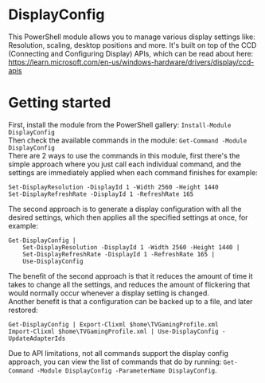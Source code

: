 # DisplayConfig
This PowerShell module allows you to manage various display settings like: Resolution, scaling, desktop positions and more.
It's built on top of the CCD (Connecting and Configuring Display) APIs, which can be read about here: https://learn.microsoft.com/en-us/windows-hardware/drivers/display/ccd-apis

# Getting started
First, install the module from the PowerShell gallery: `Install-Module DisplayConfig`  
Then check the available commands in the module: `Get-Command -Module DisplayConfig`  
There are 2 ways to use the commands in this module, first there's the simple approach where you just call each individual command, and the settings are immediately applied when each command finishes for example:
```
Set-DisplayResolution -DisplayId 1 -Width 2560 -Height 1440
Set-DisplayRefreshRate -DisplayId 1 -RefreshRate 165
```
The second approach is to generate a display configuration with all the desired settings, which then applies all the specified settings at once, for example:
```
Get-DisplayConfig |
    Set-DisplayResolution -DisplayId 1 -Width 2560 -Height 1440 |
    Set-DisplayRefreshRate -DisplayId 1 -RefreshRate 165 |
    Use-DisplayConfig
```
The benefit of the second approach is that it reduces the amount of time it takes to change all the settings, and reduces the amount of flickering that would normally occur whenever a display setting is changed.  
Another benefit is that a configuration can be backed up to a file, and later restored:
```
Get-DisplayConfig | Export-Clixml $home\TVGamingProfile.xml
Import-Clixml $home\TVGamingProfile.xml | Use-DisplayConfig -UpdateAdapterIds
```
Due to API limitations, not all commands support the display config approach, you can view the list of commands that do by running: `Get-Command -Module DisplayConfig -ParameterName DisplayConfig`.
